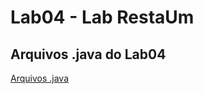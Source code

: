# Lab04 - Lab RestaUm


## Arquivos .java do Lab04

[Arquivos .java](src/pt/c02oo/s03relacionamento/s04restaum)
